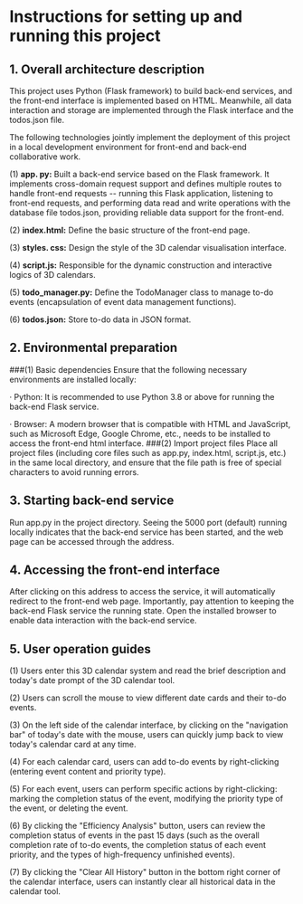 # Instructions for setting up and running this project
## 1. Overall architecture description
This project uses Python (Flask framework) to build back-end services, and the front-end interface is implemented based on HTML. Meanwhile, all data interaction and storage are implemented through the Flask interface and the todos.json file.

The following technologies jointly implement the deployment of this project in a local development environment for front-end and back-end collaborative work.

(1) **app. py:** Built a back-end service based on the Flask framework. It implements cross-domain request support and defines multiple routes to handle front-end requests -- running this Flask application, listening to front-end requests, and performing data read and write operations with the database file todos.json, providing reliable data support for the front-end.

(2) **index.html:** Define the basic structure of the front-end page.

(3) **styles. css:** Design the style of the 3D calendar visualisation interface.

(4) **script.js:** Responsible for the dynamic construction and interactive logics of 3D calendars.

(5) **todo_manager.py:** Define the TodoManager class to manage to-do events (encapsulation of event data management functions).

(6) **todos.json:** Store to-do data in JSON format.
## 2. Environmental preparation
###(1) Basic dependencies
Ensure that the following necessary environments are installed locally:

· Python: It is recommended to use Python 3.8 or above for running the back-end Flask service.

· Browser: A modern browser that is compatible with HTML and JavaScript, such as Microsoft Edge, Google Chrome, etc., needs to be installed to access the front-end html interface.
###(2) Import project files
Place all project files (including core files such as app.py, index.html, script.js, etc.) in the same local directory, and ensure that the file path is free of special characters to avoid running errors.
## 3. Starting back-end service
Run app.py in the project directory. Seeing the 5000 port (default) running locally indicates that the back-end service has been started, and the web page can be accessed through the address.
## 4. Accessing the front-end interface
After clicking on this address to access the service, it will automatically redirect to the front-end web page. Importantly, pay attention to keeping the back-end Flask service the running state. Open the installed browser to enable data interaction with the back-end service.
## 5. User operation guides 
(1) Users enter this 3D calendar system and read the brief description and today's date prompt of the 3D calendar tool.

(2) Users can scroll the mouse to view different date cards and their to-do events.

(3) On the left side of the calendar interface, by clicking on the "navigation bar" of today's date with the mouse, users can quickly jump back to view today's calendar card at any time.

(4) For each calendar card, users can add to-do events by right-clicking (entering event content and priority type).

(5) For each event, users can perform specific actions by right-clicking: marking the completion status of the event, modifying the priority type of the event, or deleting the event.

(6) By clicking the "Efficiency Analysis" button, users can review the completion status of events in the past 15 days (such as the overall completion rate of to-do events, the completion status of each event priority, and the types of high-frequency unfinished events).

(7) By clicking the "Clear All History" button in the bottom right corner of the calendar interface, users can instantly clear all historical data in the calendar tool.